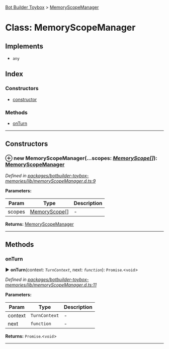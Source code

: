 [Bot Builder Toybox](../README.md) > [MemoryScopeManager](../classes/botbuilder_toybox.memoryscopemanager.md)



# Class: MemoryScopeManager

## Implements

* `any`

## Index

### Constructors

* [constructor](botbuilder_toybox.memoryscopemanager.md#constructor)


### Methods

* [onTurn](botbuilder_toybox.memoryscopemanager.md#onturn)



---
## Constructors
<a id="constructor"></a>


### ⊕ **new MemoryScopeManager**(...scopes: *[MemoryScope](botbuilder_toybox.memoryscope.md)[]*): [MemoryScopeManager](botbuilder_toybox.memoryscopemanager.md)


*Defined in [packages/botbuilder-toybox-memories/lib/memoryScopeManager.d.ts:9](https://github.com/Stevenic/botbuilder-toybox/blob/a5e4e7e/packages/botbuilder-toybox-memories/lib/memoryScopeManager.d.ts#L9)*



**Parameters:**

| Param | Type | Description |
| ------ | ------ | ------ |
| scopes | [MemoryScope](botbuilder_toybox.memoryscope.md)[]   |  - |





**Returns:** [MemoryScopeManager](botbuilder_toybox.memoryscopemanager.md)

---


## Methods
<a id="onturn"></a>

###  onTurn

► **onTurn**(context: *`TurnContext`*, next: *`function`*): `Promise`.<`void`>



*Defined in [packages/botbuilder-toybox-memories/lib/memoryScopeManager.d.ts:11](https://github.com/Stevenic/botbuilder-toybox/blob/a5e4e7e/packages/botbuilder-toybox-memories/lib/memoryScopeManager.d.ts#L11)*



**Parameters:**

| Param | Type | Description |
| ------ | ------ | ------ |
| context | `TurnContext`   |  - |
| next | `function`   |  - |





**Returns:** `Promise`.<`void`>





___


